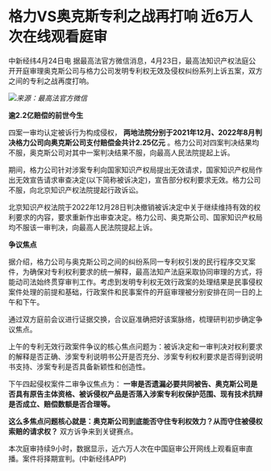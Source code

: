 # 格力VS奥克斯专利之战再打响 近6万人次在线观看庭审

中新经纬4月24日电
据最高法官方微信消息，4月23日，最高法知识产权法庭公开开庭审理奥克斯公司与格力公司发明专利权无效及侵权纠纷系列上诉五案，双方之间的专利之战再度打响。

![](https://inews.gtimg.com/om_bt/OLyE6wkhKQGl04McUFi_wB7WgV-GcL99j0g8LA_Ype_NYAA/1000)_来源：最高法官方微信_

**逾2.2亿赔偿的前世今生**

四案一审均认定被诉行为构成侵权， **两地法院分别于2021年12月、2022年8月判决格力公司向奥克斯公司支付赔偿金共计2.25亿元**
。格力公司对四案判决结果均不服，奥克斯公司对其中一案判决结果不服，向最高人民法院提起上诉。

期间，格力公司针对涉案专利向国家知识产权局提出无效请求，国家知识产权局作出无效宣告请求审查决定(以下简称被诉决定)，宣告部分权利要求无效。格力公司不服，向北京知识产权法院提起行政诉讼。

北京知识产权法院于2022年12月28日判决撤销被诉决定中关于继续维持有效的权利要求的内容，要求重新作出审查决定。格力公司、奥克斯公司、国家知识产权局均不服该一审判决，向最高人民法院提起上诉。

**争议焦点**

据介绍，格力公司与奥克斯公司之间的纠纷系同一专利权引发的民行程序交叉案件，为确保对专利权利要求的统一解释，最高法知产法庭采取协同审理的方式，将能动司法始终贯穿审判工作。考虑到发明专利权无效行政案的处理结果是民事侵权案件处理的前提和基础，行政案件和民事案件的开庭审理被分别安排在同一日的上午和下午。

通过双方庭前会议进行证据交换，合议庭准确把好该案脉络，梳理研判初步确定争议焦点。

上午的专利无效行政案件争议的核心焦点问题为：被诉决定和一审判决对权利要求的解释是否正确、涉案专利说明书公开是否充分、涉案专利权利要求是否得到说明书支持、涉案专利是否具备新颖性和创造性。

下午四起侵权案件二审争议焦点为：
**一审是否遗漏必要共同被告、奥克斯公司是否具有原告主体资格、被诉侵权产品是否落入涉案专利权保护范围、现有技术抗辩是否成立、赔偿数额是否合理等。**

**这么多焦点问题核心就是：奥克斯公司到底能否守住专利权效力？从而守住被侵权索赔的请求权？** 双方诉争来到关键赛点。

本次庭审持续9小时，数据显示，近六万人次在中国庭审公开网线上观看庭审直播。案件将择期宣判。(中新经纬APP)

